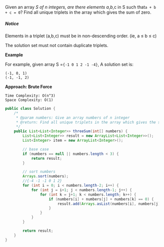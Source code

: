 Given an array _S of n integers, are there elements a_,_b_,c in S such that`a + b + c = 0`? Find all unique triplets in the array which gives the sum of zero.

##### Notice

Elements in a triplet \(a,b,c\) must be in non-descending order. \(ie, a ≤ b ≤ c\)

The solution set must not contain duplicate triplets.

**Example**

For example, given array S =`{-1 0 1 2 -1 -4}`, A solution set is:

```
(-1, 0, 1)
(-1, -1, 2)
```

**Approach: Brute Force**

```
Time Complexity: O(n^3)
Space Complexity: O(1)
```

```java
public class Solution {
    /*
     * @param numbers: Give an array numbers of n integer
     * @return: Find all unique triplets in the array which gives the sum of zero.
     */
    public List<List<Integer>> threeSum(int[] numbers) {
        List<List<Integer>> result = new ArrayList<List<Integer>>();
        List<Integer> item = new ArrayList<Integer>();

        // base case
        if (numbers == null || numbers.length < 3) {
            return result;
        }

        // sort numbers
        Arrays.sort(numbers);
        //{-4 -1 -1 0 1 2}
        for (int i = 0; i < numbers.length-2; i++) {
            for (int j = i+1; j < numbers.length-1; j++) {
                for (int k = j+1; k < numbers.length; k++) {
                    if (numbers[i] + numbers[j] + numbers[k] == 0) {
                        result.add(Arrays.asList(numbers[i], numbers[j], numbers[k]));
                    }
                }    
            }
        }

        return result;   
    }
}
```



